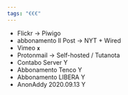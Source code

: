 ```yaml
---
tags: "€€€"
---
```

- Flickr -> Piwigo
- abbonamento Il Post -> NYT + Wired
- Vimeo **`x`**
- Protonmail -> Self-hosted / Tutanota
- Contabo Server Y
- Abbonamento Tenco Y
- Abbonamento LIBERA Y
- AnonAddy 2020.09.13 Y
